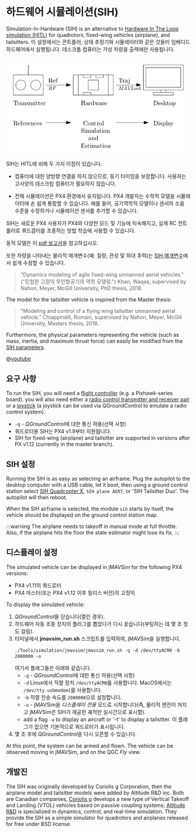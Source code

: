 # 하드웨어 시뮬레이션(SIH)

Simulation-In-Hardware (SIH) is an alternative to [Hardware In The Loop simulation (HITL)](../simulation/hitl.md) for quadrotors, fixed-wing vehicles (airplane), and tailsitters. 이 설정에서는 콘트롤러, 상태 추정기와 시뮬레이터와 같은 것들이 임베디드 하드웨어에서 실행됩니다. 데스크톱 컴퓨터는 가상 차량을 출력에만 사용됩니다.

![MAVLink API 시뮬레이터](../../assets/diagrams/SIH_diagram.png)

SIH는 HITL에 비해 두 가지 이점이 있습니다.
- 컴퓨터에 대한 양방향 연결을 하지 않으므로, 동기 타이밍을 보장합니다. 사용자는 고사양의 데스크탑 컴퓨터가 필요하지 않습니다.

- 전체 시뮬레이션은 PX4 환경에서 유지됩니다. PX4 개발자는 수학적 모델을 시뮬레이터에 손 쉽게 통합할 수 있습니다. 예를 들어, 공기역학적 모델이나 센서의 소음 수준을 수정하거나 시뮬레이션 센서를 추가할 수 있습니다.

SIH는 새로운 PX4 사용자가 PX4와 다양한 모드 및 기능에 익숙해지고, 실제 RC 컨트롤러로 쿼드콥터를 조종하는 방법 학습에 사용할 수 있습니다.

동적 모델은 이 [pdf 보고서](https://github.com/PX4/Devguide/raw/master/assets/simulation/SIH_dynamic_model.pdf)을 참고하십시오.

또한 차량을 나타내는 물리적 매개변수(예: 질량, 관성 및 최대 추력)는 [SIH 매개변수](../advanced_config/parameter_reference.md#simulation-in-hardware)에서 쉽게 수정할 수 있습니다.

> "Dynamics modeling of agile fixed-wing unmanned aerial vehicles." ("민첩한 고정익 무인항공기의 역학 모델링.") Khan, Waqas, supervised by Nahon, Meyer, McGill University, PhD thesis, 2016.

The model for the tailsitter vehicle is inspired from the Master thesis:

> "Modeling and control of a flying wing tailsitter unmanned aerial vehicle." Chiappinelli, Romain, supervised by Nahon, Meyer, McGill University, Masters thesis, 2018.

Furthermore, the physical parameters representing the vehicle (such as mass, inertia, and maximum thrust force) can easily be modified from the [SIH parameters](../advanced_config/parameter_reference.md#simulation-in-hardware).

@[youtube](https://youtu.be/PzIpSCRD8Jo)

## 요구 사항

To run the SIH, you will need a [flight controller](../flight_controller/README.md) (e.g. a Pixhawk-series board). you will also need either a [radio control transmitter and receiver pair](../getting_started/rc_transmitter_receiver.md) or a [joystick](https://docs.qgroundcontrol.com/master/en/SetupView/Joystick.html) (a joystick can be used via QGroundControl to emulate a radio control system).

- `-q` - *QGroundControl*에 대한 통신 허용(선택 사항)
- 쿼드로터용 SIH는 PX4 v1.9부터 지원됩니다.
- SIH for fixed-wing (airplane) and tailsitter are supported in versions after PX v1.12 (currently in the master branch).

## SIH 설정

Running the SIH is as easy as selecting an airframe. Plug the autopilot to the desktop computer with a USB cable, let it boot, then using a ground control station select [SIH Quadcopter X](../airframes/airframe_reference.md#copter_simulation_sih_quadcopter_x), `SIH plane AERT`, or 'SIH Tailsitter Duo'. The autopilot will then reboot.

When the SIH airframe is selected, the module `sih` starts by itself, the vehicle should be displayed on the ground control station map.

:::warning
The airplane needs to takeoff in manual mode at full throttle.
Also, if the airplane hits the floor the state estimator might lose its fix.
:::

## 디스플레이 설정

The simulated vehicle can be displayed in jMAVSim for the following PX4 versions:
- PX4 v1.11의 쿼드로터
- PX4 마스터(또는 PX4 v1.12 이후 릴리스 버전)의 고정익

To display the simulated vehicle:
1. *QGroundControl*을 닫습니다(열린 경우).
1. 하드웨어 자동 조종 장치의 플러그를 뽑았다가 다시 꽂습니다(부팅하는 데 몇 초 정도 걸림).
1. 터미널에서 **jmavsim_run.sh** 스크립트를 입력하여, jMAVSim을 실행합니다.
   ```
   ./Tools/simulation/jmavsim/jmavsim_run.sh -q -d /dev/ttyACM0 -b 2000000 -o
   ```
   여기서 플래그들은 아래와 같습니다.
   - `-q` - *QGroundControl*에 대한 통신 허용(선택 사항)
   - `-d` Linux에서 직렬 장치 `/dev/ttyACM0`를 사용합니다. MacOS에서는 `/dev/tty.usbmodem1`를 사용합니다.
   - `-b` 직렬 전송 속도를 `2000000`으로 설정합니다.
   - `-o` - jMAVSim을 *디스플레이 전용* 모드로 시작합니다(즉, 물리적 엔진이 꺼지고 jMAVSim은 SIH가 제공한 궤적만 실시간으로 표시함).
   - add a flag `-a` to display an aircraft or '-t' to display a tailsitter. 이 플래그가 없으면 기본적으로 쿼드로터가 표시됩니다.
1. 몇 초 후에 *QGroundControl*을 다시 오픈할 수 있습니다.

At this point, the system can be armed and flown. The vehicle can be observed moving in jMAVSim, and on the QGC _Fly_ view.


## 개발진

The SIH was originally developed by Coriolis g Corporation, then the airplane model and tailsitter models were added by Altitude R&D inc. Both are Canadian companies, [Coriolis g](http://ww7.vogi-vtol.com) develops a new type of Vertical Takeoff and Landing (VTOL) vehicles based on passive coupling systems; [Altitude R&D](https://www.altitude-rd.com/) is specialized in dynamics, control, and real-time simulation. They provide the SIH as a simple simulator for quadrotors and airplanes released for free under BSD license.
